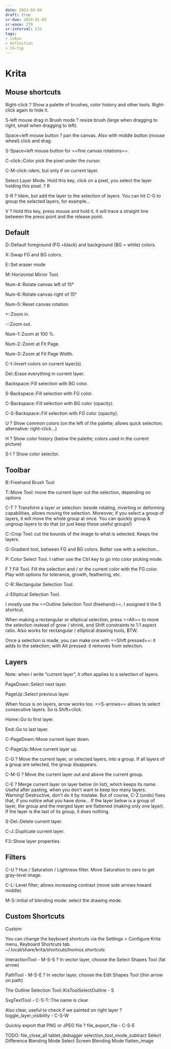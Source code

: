 ```yaml
---
date: 2023-03-04
draft: true
sr-due: 2024-01-03
sr-ease: 270
sr-interval: 231
tags:
- inbox
- definition
- CG-tip
---
```


# Krita

## Mouse shortcuts

Right-click
?
Show a palette of brushes, color history and other tools.
Right-click again to hide it.

S-left mouse drag in Brush mode
?
resize brush (large when dragging to right, small when dragging to left).

Space+left mouse button
?
pan the canvas. Also with middle button (mouse wheel)
click and drag.

S-Space+left mouse button for ==fine canvas rotations==.

C-click::Color pick the pixel under the cursor.

C-M-click::idem, but only if on current layer.

Select Layer Mode. Hold this key, click on a pixel, you select the layer
holding this pixel.
?
R

S-R
?
Idem, but add the layer to the selection of layers. You can hit C-G to
group the selected layers, for example…

V
?
Hold this key, press mouse and hold it, it will trace a straight line between
the press point and the release point.

## Default

D::Default foreground (FG =black) and background (BG = white) colors.

X::Swap FG and BG colors.

E::Set eraser mode

M::Horizontal Mirror Tool.

Num-4::Rotate canvas left of 15°

Num-6::Rotate canvas right of 15°

Num-5::Reset canvas rotation.

+::Zoom in.


-::Zoom out.

Num-1::Zoom at 100 %.

Num-2::Zoom at Fit Page.

Num-3::Zoom at Fit Page Width.

C-I::Invert colors on current layer(s).

Del::Erase everything in current layer.

Backspace::Fill selection with BG color.

S-Backspace::Fill selection with FG color.

C-Backspace::Fill selection with BG color (opacity).

C-S-Backspace::Fill selection with FG color (opacity).

U
?
Show common colors (on the left of the palette; allows quick selection;
alternative: right-click…)

H
?
Show color history (below the palette; colors used in the current picture)

S-I
?
Show color selector.

## Toolbar

B::Freehand Brush Tool

T::Move Tool: move the current layer out the selection, depending on options

C-T
?
Transform a layer or selection: beside rotating, inverting or deforming
capabilities, allows moving the selection.
Moreover, if you select a group of layers, it will move the whole group at once.
You can quickly group & ungroup layers to do that (or just keep these useful
groups!)

C::Crop Tool: cut the bounds of the image to what is selected. Keeps the layers.

G::Gradient tool, between FG and BG colors. Better use with a selection…

P::Color Select Tool. I rather use the Ctrl key to go into color picking mode.

F
?
Fill Tool. Fill the selection and / or the current color with the FG color.
Play with options for tolerance, growth, feathering, etc.

C-R::Rectangular Selection Tool.

J::Elliptical Selection Tool.

I mostly use the ==Outline Selection Tool (freehand)==, I assigned it the S
shortcut.

When making a rectangular or elliptical selection, press ==Alt== to move the
selection instead of grow / shrink, and Shift constraints to 1:1 aspect ratio.
Also works for rectangular / elliptical drawing tools, BTW.

Once a selection is made, you can make one with ==Shift pressed==: it adds to
the selection; with Alt pressed: it removes from selection.

## Layers

Note: when I write “current layer”, it often applies to a selection of layers.

PageDown::Select next layer.

PageUp::Select previous layer.

When focus is on layers, arrow works too. ==S-arrows== allows to select
consecutive layers. So is Shift+click.

Home::Go to first layer.

End::Go to last layer.

C-PageDown::Move current layer down.

C-PageUp::Move current layer up.

C-G
?
Move the current layer, or selected layers, into a group. If all layers of
a group are selected, the group disappears.

C-M-G
?
Move the current layer out and above the current group.

C-E
?
Merge current layer on layer below (in list), which keeps its name.
Useful after pasting, when you don’t want to keep too many layers.
Warning! Destructive, don’t do it by mistake. But of course, C-Z (undo) fixes
that, if you notice what you have done…
If the layer below is a group of layer, the group and the merged layer are
flattened (making only one layer).
If the layer is the last of its group, it does nothing.

S-Del::Delete current layer.

C-J::Duplicate current layer.

F3::Show layer properties.

## Filters

C-U
?
Hue / Saturation / Lightness filter.
Move Saturation to zero to get gray-level image.

C-L::Level filter; allows increasing contrast (move side arrows toward middle).

M-S::initial of blending mode: select the drawing mode.

## Custom Shortcuts

Custom

You can change the keyboard shortcuts via the Settings > Configure Krita menu,
Keyboard Shortcuts tab.
~/.local/share/krita/shortcuts/Inomoz.shortcuts

InteractionTool - M-S-S
?
In vector layer, choose the Select Shapes Tool (fat arrow)

PathTool - M-S-E
?
In vector layer, choose the Edit Shapes Tool (thin arrow on path)

The Outline Selection Tool::KisToolSelectOutline - S

SvgTextTool - C-S-T::The name is clear

Also clear, useful to check if we painted on right layer
?
toggle_layer_visibility - C-S-W

Quickly export that PNG or JPEG file
?
file_export_file - C-S-E

TODO: file_close_all tablet_debugger selection_tool_mode_subtract Select Difference
Blending Mode Select Screen Blending Mode flatten_image